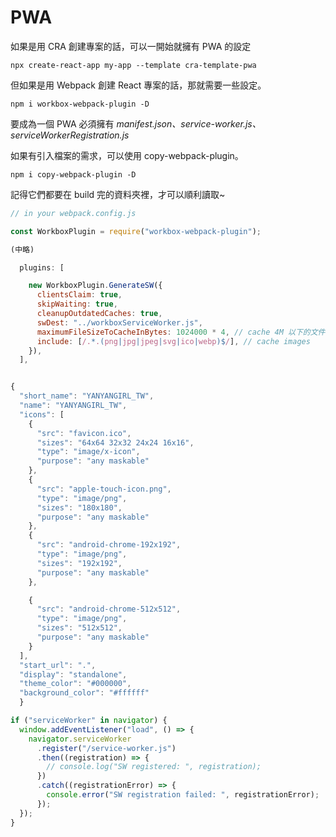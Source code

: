 # PWA

如果是用 CRA 創建專案的話，可以一開始就擁有 PWA 的設定

```
npx create-react-app my-app --template cra-template-pwa

```

但如果是用 Webpack 創建 React 專案的話，那就需要一些設定。

```
npm i workbox-webpack-plugin -D
```

要成為一個 PWA 必須擁有 _manifest.json、service-worker.js、serviceWorkerRegistration.js_

如果有引入檔案的需求，可以使用 copy-webpack-plugin。

```
npm i copy-webpack-plugin -D
```

記得它們都要在 build 完的資料夾裡，才可以順利讀取~

```js title="WorkboxPlugin"
// in your webpack.config.js

const WorkboxPlugin = require("workbox-webpack-plugin");

(中略)

  plugins: [

    new WorkboxPlugin.GenerateSW({
      clientsClaim: true,
      skipWaiting: true,
      cleanupOutdatedCaches: true,
      swDest: "../workboxServiceWorker.js",
      maximumFileSizeToCacheInBytes: 1024000 * 4, // cache 4M 以下的文件
      include: [/.*.(png|jpg|jpeg|svg|ico|webp)$/], // cache images
    }),
  ],

```

```js title="Manifest setting"

{
  "short_name": "YANYANGIRL_TW",
  "name": "YANYANGIRL_TW",
  "icons": [
    {
      "src": "favicon.ico",
      "sizes": "64x64 32x32 24x24 16x16",
      "type": "image/x-icon",
      "purpose": "any maskable"
    },
    {
      "src": "apple-touch-icon.png",
      "type": "image/png",
      "sizes": "180x180",
      "purpose": "any maskable"
    },
    {
      "src": "android-chrome-192x192",
      "type": "image/png",
      "sizes": "192x192",
      "purpose": "any maskable"
    },

    {
      "src": "android-chrome-512x512",
      "type": "image/png",
      "sizes": "512x512",
      "purpose": "any maskable"
    }
  ],
  "start_url": ".",
  "display": "standalone",
  "theme_color": "#000000",
  "background_color": "#ffffff"
  }
```

```js title="Register serviceWorker in your index.js"
if ("serviceWorker" in navigator) {
  window.addEventListener("load", () => {
    navigator.serviceWorker
      .register("/service-worker.js")
      .then((registration) => {
        // console.log("SW registered: ", registration);
      })
      .catch((registrationError) => {
        console.error("SW registration failed: ", registrationError);
      });
  });
}
```
